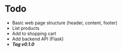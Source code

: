 # Todo

* Basic web page structure (header, content, footer)  
* List products  
* Add to shopping cart  
* Add backend API (Flask)  
* ***Tag v0.1.0***
